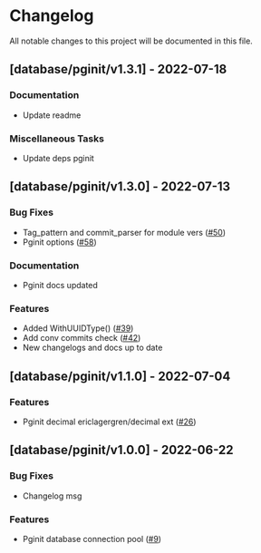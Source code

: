 # Changelog

All notable changes to this project will be documented in this file.

## [database/pginit/v1.3.1] - 2022-07-18

### Documentation

- Update readme

### Miscellaneous Tasks

- Update deps pginit

## [database/pginit/v1.3.0] - 2022-07-13

### Bug Fixes

- Tag_pattern and commit_parser for module vers ([#50](https://github.com/monacohq/golang-common/issues/50))
- Pginit options ([#58](https://github.com/monacohq/golang-common/issues/58))

### Documentation

- Pginit docs updated

### Features

- Added WithUUIDType() ([#39](https://github.com/monacohq/golang-common/issues/39))
- Add conv commits check ([#42](https://github.com/monacohq/golang-common/issues/42))
- New changelogs and docs up to date

## [database/pginit/v1.1.0] - 2022-07-04

### Features

- Pginit decimal ericlagergren/decimal ext ([#26](https://github.com/monacohq/golang-common/issues/26))

## [database/pginit/v1.0.0] - 2022-06-22

### Bug Fixes

- Changelog msg

### Features

- Pginit database connection pool ([#9](https://github.com/monacohq/golang-common/issues/9))

<!-- generated by git-cliff -->
